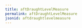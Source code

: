 ```yaml
---
title: aftDraughtLevelMeasure
permalink: aftDraughtLevelMeasure
jsonid: aftdraughtlevelmeasure
---
```

